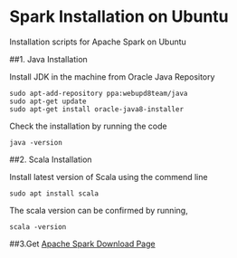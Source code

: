 # Spark Installation on Ubuntu
Installation scripts for Apache Spark on Ubuntu

##1. Java Installation

Install JDK in the machine from Oracle Java Repository

```
sudo apt-add-repository ppa:webupd8team/java
sudo apt-get update
sudo apt-get install oracle-java8-installer
```

Check the installation by running the code
```
java -version
```

##2. Scala Installation

Install latest version of Scala using the commend line

```
sudo apt install scala
```

The scala version can be confirmed by running,
```
scala -version
```

##3.Get 
[Apache Spark Download Page](images/ApacheSparkDownloadPage.png)